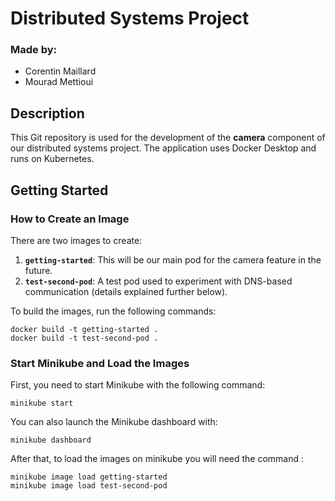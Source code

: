 # Distributed Systems Project
### Made by:
- Corentin Maillard
- Mourad Mettioui

## Description
This Git repository is used for the development of the **camera** component of our distributed systems project. The application uses Docker Desktop and runs on Kubernetes.

## Getting Started
### How to Create an Image
There are two images to create: 
1. **`getting-started`**: This will be our main pod for the camera feature in the future.
2. **`test-second-pod`**: A test pod used to experiment with DNS-based communication (details explained further below).

To build the images, run the following commands:

```
docker build -t getting-started .
docker build -t test-second-pod .
```

### Start Minikube and Load the Images

First, you need to start Minikube with the following command:

```
minikube start
```

You can also launch the Minikube dashboard with:

```
minikube dashboard
```

After that, to load the images on minikube you will need the command :

```
minikube image load getting-started
minikube image load test-second-pod
```

